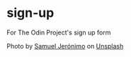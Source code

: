 # sign-up
For The Odin Project's sign up form

Photo by <a href="https://unsplash.com/@samueljeronimo?utm_content=creditCopyText&utm_medium=referral&utm_source=unsplash">Samuel Jerónimo</a> on <a href="https://unsplash.com/photos/a-blue-balloon-floating-in-the-air-next-to-a-window-JIYotSuprtM?utm_content=creditCopyText&utm_medium=referral&utm_source=unsplash">Unsplash</a>
  
